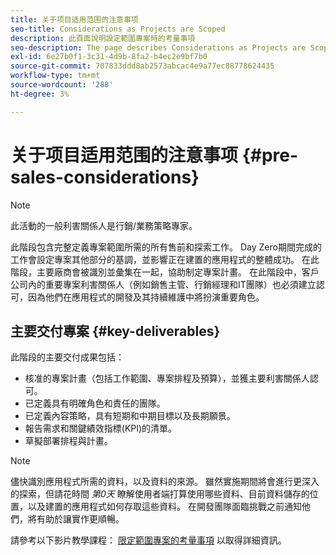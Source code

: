 ```yaml
---
title: 关于项目适用范围的注意事项
seo-title: Considerations as Projects are Scoped
description: 此頁面說明設定範圍專案時的考量事項
seo-description: The page describes Considerations as Projects are Scoped
exl-id: 6e27b0f1-3c31-4d9b-8fa2-b4ec2e9bf7b0
source-git-commit: 707833ddd8ab2573abcac4e9a77ec88778624435
workflow-type: tm+mt
source-wordcount: '288'
ht-degree: 3%

---
```


# 关于项目适用范围的注意事项 {#pre-sales-considerations}

>[!NOTE]
>此活動的一般利害關係人是行銷/業務策略專家。

此階段包含完整定義專案範圍所需的所有售前和探索工作。 Day Zero期間完成的工作會設定專案其他部分的基調，並影響正在建置的應用程式的整體成功。
在此階段，主要廠商會被識別並彙集在一起，協助制定專案計畫。 在此階段中，客戶公司內的重要專案利害關係人（例如銷售主管、行銷經理和IT團隊）也必須建立認可，因為他們在應用程式的開發及其持續維護中將扮演重要角色。

## 主要交付專案 {#key-deliverables}

此階段的主要交付成果包括：

* 核准的專案計畫（包括工作範圍、專案排程及預算），並獲主要利害關係人認可。
* 已定義具有明確角色和責任的團隊。
* 已定義內容策略，具有短期和中期目標以及長期願景。
* 報告需求和關鍵績效指標(KPI)的清單。
* 草擬部署排程與計畫。

>[!NOTE]
>
>儘快識別應用程式所需的資料，以及資料的來源。 雖然實施期間將會進行更深入的探索，但請花時間 *第0天* 瞭解使用者端打算使用哪些資料、目前資料儲存的位置，以及建置的應用程式如何存取這些資料。 在開發團隊面臨挑戰之前通知他們，將有助於讓實作更順暢。

請參考以下影片教學課程： [限定範圍專案的考量事項](https://helpx.adobe.com/experience-manager/6-5/screens/using/project-considerations.html) 以取得詳細資訊。
